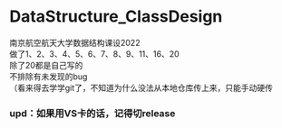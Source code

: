 # DataStructure_ClassDesign
南京航空航天大学数据结构课设2022\
做了1、2、3、4、5、6、7、8、9、11、16、20\
除了20都是自己写的\
不排除有未发现的bug\
（看来得去学学git了，不知道为什么没法从本地仓库传上来，只能手动硬传

### upd：如果用VS卡的话，记得切release
